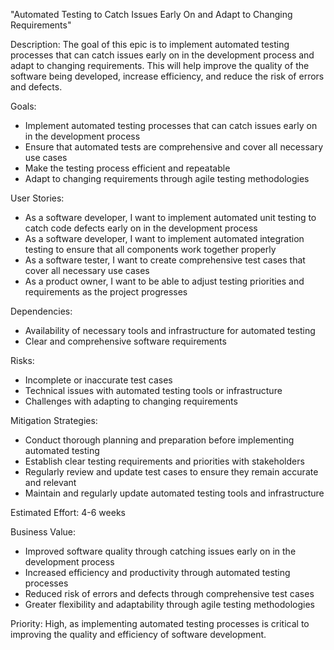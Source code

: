 "Automated Testing to Catch Issues Early On and Adapt to Changing Requirements"

Description: The goal of this epic is to implement automated testing processes that can catch issues early on in the development process and adapt to changing requirements. This will help improve the quality of the software being developed, increase efficiency, and reduce the risk of errors and defects.

Goals:
* Implement automated testing processes that can catch issues early on in the development process
* Ensure that automated tests are comprehensive and cover all necessary use cases
* Make the testing process efficient and repeatable
* Adapt to changing requirements through agile testing methodologies

User Stories:
* As a software developer, I want to implement automated unit testing to catch code defects early on in the development process
* As a software developer, I want to implement automated integration testing to ensure that all components work together properly
* As a software tester, I want to create comprehensive test cases that cover all necessary use cases
* As a product owner, I want to be able to adjust testing priorities and requirements as the project progresses

Dependencies:
* Availability of necessary tools and infrastructure for automated testing
* Clear and comprehensive software requirements

Risks:
* Incomplete or inaccurate test cases
* Technical issues with automated testing tools or infrastructure
* Challenges with adapting to changing requirements

Mitigation Strategies:
* Conduct thorough planning and preparation before implementing automated testing
* Establish clear testing requirements and priorities with stakeholders
* Regularly review and update test cases to ensure they remain accurate and relevant
* Maintain and regularly update automated testing tools and infrastructure

Estimated Effort: 4-6 weeks

Business Value:
* Improved software quality through catching issues early on in the development process
* Increased efficiency and productivity through automated testing processes
* Reduced risk of errors and defects through comprehensive test cases
* Greater flexibility and adaptability through agile testing methodologies

Priority: High, as implementing automated testing processes is critical to improving the quality and efficiency of software development.